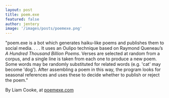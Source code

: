```yaml
---
layout: post
title: poem.exe 
featured: false
author: jentery
image: '/images/posts/poemexe.png'
---
```


"poem.exe is a bot which generates haiku-like poems and publishes them to social media. . . . It uses an Oulipo technique based on Raymond Queneau’s *A Hundred Thousand Billion Poems*. Verses are selected at random from a corpus, and a single line is taken from each one to produce a new poem. Some words may be randomly substituted for related words (e.g. 'cat' may become 'dog'). After assembling a poem in this way, the program looks for seasonal references and uses these to decide whether to publish or reject the poem."

By Liam Cooke, at [poemexe.com](https://poemexe.com/)
